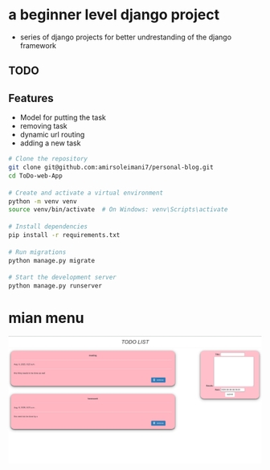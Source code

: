 # a beginner level django project
- series of django projects for better undrestanding of the django framework


## TODO 


## Features

- Model for putting the task
- removing task
- dynamic url routing
- adding a new task



```bash
# Clone the repository
git clone git@github.com:amirsoleimani7/personal-blog.git
cd ToDo-web-App

# Create and activate a virtual environment
python -m venv venv
source venv/bin/activate  # On Windows: venv\Scripts\activate

# Install dependencies
pip install -r requirements.txt

# Run migrations
python manage.py migrate

# Start the development server
python manage.py runserver
```

# mian menu
![screenshot](screenshots/index.png)
